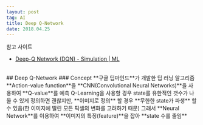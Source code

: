 ```yaml
---
layout: post 
tag: AI
title: Deep Q-Network
date: 2018.04.25
---
```

참고 사이트
- [Deep-Q Network (DQN) - Simulation | ML](https://jay.tech.blog/2017/01/10/deep-q-network-dqn/)

<br>
## Deep Q-Network  
### Concept  
**구글 딥마인드**가 개발한 딥 러닝 알고리즘  
**Action-value function**을 **CNN(Convolutional Neural Networks)**을 사용하여 **Q-value**를 예측  
Q-Learning을 사용할 경우 state를 유한적인 갯수가 나올 수 있게 정의하면 괜찮지만, **이미지로 정의** 할 경우 **무한한 state가 파생** 할 수 있음(한 이미지에 딸린 모든 픽셀의 변화를 고려하기 때문)  
그래서 **Neural Network**를 이용하여 **이미지의 특징(feature)**을 잡아 **state 수를 줄임**  